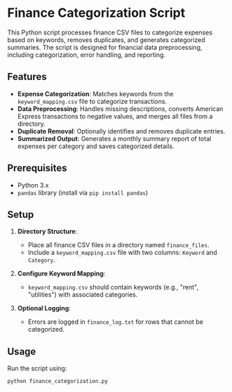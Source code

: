 # Finance Categorization Script

This Python script processes finance CSV files to categorize expenses based on keywords, removes duplicates, and generates categorized summaries. The script is designed for financial data preprocessing, including categorization, error handling, and reporting.

## Features

- **Expense Categorization**: Matches keywords from the `keyword_mapping.csv` file to categorize transactions.
- **Data Preprocessing**: Handles missing descriptions, converts American Express transactions to negative values, and merges all files from a directory.
- **Duplicate Removal**: Optionally identifies and removes duplicate entries.
- **Summarized Output**: Generates a monthly summary report of total expenses per category and saves categorized details.

## Prerequisites

- Python 3.x
- `pandas` library (install via `pip install pandas`)

## Setup

1. **Directory Structure**:
   - Place all finance CSV files in a directory named `finance_files`.
   - Include a `keyword_mapping.csv` file with two columns: `Keyword` and `Category`.

2. **Configure Keyword Mapping**:
   - `keyword_mapping.csv` should contain keywords (e.g., "rent", "utilities") with associated categories.

3. **Optional Logging**:
   - Errors are logged in `finance_log.txt` for rows that cannot be categorized.

## Usage

Run the script using:

```bash
python finance_categorization.py
